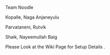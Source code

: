 Team Noodle

Kopalle, Naga Anjaneyulu

Parvataneni, Rutvik

Shaik, Nayeemullah Baig



Please Look at the Wiki Page for Setup Details .
